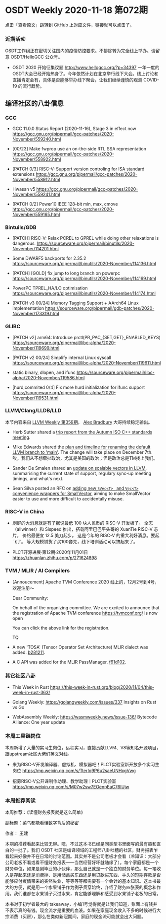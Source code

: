 # OSDT Weekly 2020-11-18 第072期

点击「查看原文」跳转到 GitHub 上对应文件，链接就可以点击了。

### 近期活动

OSDT工作组正在密切关注国内的疫情防控要求。不排除转为完全线上举办。请留意 OSDT/HelloGCC 公众号。

- OSDT 2020 开始征集议题
  http://www.hellogcc.org/?p=34397
  一年一度的OSDT大会已经开始热身了。今年依然计划在北京举行线下大会。线上讨论和直播肯定会有，具体是否能够举办线下聚会，让我们继续谨慎的观测 COVID-19 的流行趋势。

## 编译社区的八卦信息

### GCC

- GCC 11.0.0 Status Report (2020-11-16), Stage 3 in effect now
  https://gcc.gnu.org/pipermail/gcc-patches/2020-November/559240.html    

- [00/23] Make fwprop use an on-the-side RTL SSA representation
  https://gcc.gnu.org/pipermail/gcc-patches/2020-November/558922.html

- [PATCH 0/3] RISC-V: Support version controling for ISA standard extensions
  https://gcc.gnu.org/pipermail/gcc-patches/2020-November/558912.html

- Hwasan v5
  https://gcc.gnu.org/pipermail/gcc-patches/2020-November/559241.html

- [PATCH 0/2] Power10 IEEE 128-bit min, max, cmove
  https://gcc.gnu.org/pipermail/gcc-patches/2020-November/559165.html

### Bintuils/GDB

- [PATCH] RISC-V: Relax PCREL to GPREL while doing other relaxations is dangerous.
  https://sourceware.org/pipermail/binutils/2020-November/114201.html

- Some DWARF5 backports for 2.35.2
  https://sourceware.org/pipermail/binutils/2020-November/114136.html

- [PATCH] [GOLD] fix jump to long branch on powerpc
  https://sourceware.org/pipermail/binutils/2020-November/114169.html

- PowerPC TPREL_HA/LO optimisation
  https://sourceware.org/pipermail/binutils/2020-November/114174.html

- [PATCH v3 00/24] Memory Tagging Support + AArch64 Linux implementation
  https://sourceware.org/pipermail/gdb-patches/2020-November/173319.html

### GLIBC

- [PATCH v2] arm64: Introduce prctl(PR_PAC_{SET,GET}_ENABLED_KEYS)
  https://sourceware.org/pipermail/libc-alpha/2020-November/119699.html

- [PATCH v2 00/24] Simplify internal Linux syscall
  https://sourceware.org/pipermail/libc-alpha/2020-November/119611.html

- static binary, dlopen, and ifunc
  https://sourceware.org/pipermail/libc-alpha/2020-November/119586.html

- [hurd,commited 0/4] Fix more hurd initialization for ifunc support
  https://sourceware.org/pipermail/libc-alpha/2020-November/119531.html

### LLVM/Clang/LLDB/LLD

本节内容来自 [LLVM Weekly 第359期](http://llvmweekly.org/issue/359)，
[Alex Bradbury](https://www.linkedin.com/in/alex-bradbury/) 大哥持续稳定输出。

* Herb Sutter shared a [trip report from the Autumn ISO C++ standards meeting](https://herbsutter.com/2020/11/13/trip-report-autumn-iso-c-standards-meeting-virtual/).

* Mike Edwards shared the [plan and timeline for renaming the default LLVM branch to 'main'](http://lists.llvm.org/pipermail/llvm-dev/2020-November/146615.html).
  The change will take place on December 7th.
  唉。我们从不想牵扯政治，尤其是美国的政治；但是政治总是TM找上我们。

* Sander De Smalen shared an [update on scalable vectors in LLVM](http://lists.llvm.org/pipermail/llvm-dev/2020-November/146547.html),
  summarising the current state of support, regulary sync-up meeting timings, and what's next.

* Sean Silva posted an RFC on [adding new `SVec<T> ` and `Vec<T>` convenience wrappers for SmallVector](http://lists.llvm.org/pipermail/llvm-dev/2020-November/146613.html), aiming to make SmallVector easier to use and more difficult to accidentally misuse.

### RISC-V in China

- 刷屏的大消息就是有了据说最低 100 块人民币的 RISC-V 开发板了。
  全志（allwinner）和 Sispeed 推出，搭载阿里巴巴平头哥的 XuanTie RISC-V 芯片，
  价格最便宜 12.5 美刀起步。
  这是今年的 RISC-V 的重大利好消息。要起飞了。
  等大规模铺货了买100套先，线下培训活动可以搞起来了。

- PLCT开源进展·第12期·2020年11月01日
  https://zhuanlan.zhihu.com/p/271624898

### TVM / MLIR / AI Compilers

- [Annoucement] Apache TVM Conference 2020
  线上的，12月2号到4号，欢迎注册～

    Dear Community:

    On behalf of the organizing committee. We are excited to announce that the
    registration of Apache TVM conference https://tvmconf.org/  is now open

    You can click the above link for the registration.

    TQ

* A new 'TOSA' (Tensor Operator Set Architecture) MLIR dialect was added.
  [b281211](https://reviews.llvm.org/rGb28121133d8).

* A C API was added for the MLIR PassManager.
  [f61d102](https://reviews.llvm.org/rGf61d1028fa5).

### 其它社区八卦

- This Week in Rust
  https://this-week-in-rust.org/blog/2020/11/04/this-week-in-rust-363/

- Golang Weekly:
  https://golangweekly.com/issues/337
  Insights on Rust vs Go

- WebAssembly Weekly:
  https://wasmweekly.news/issue-136/
  Bytecode Alliance: One year update

### 本周工具链岗位

本周新增了大量的实习生岗位，远程实习，直接贡献LLVM、V8等知名开源项目，跟upstream社区大佬们英文对线。

- 来为RISC-V开发编译器、虚拟机、模拟器吧！PLCT实验室新开放多个实习生岗位
  https://mp.weixin.qq.com/s/TterIq9P6u2saeUNHxgVwg

- 招募RISC-V公开课制作助理、教学助理｜PLCT实验室
  https://mp.weixin.qq.com/s/M07w2sw7EOenpEaC76IUjw

### 本周推荐阅读

本周推荐：《读懂财务报表就是这么简单》

副标题：菜鸟都能看懂数字背后的秘密

作者： 王建

本期的推荐看起来比较无聊。嗯，不过这本书已经是同类型书里面写的最有趣和直白的一批了。我们 OSDT 社区是编译领域的工程师八卦吐槽的社区，财务报表乍看起来好像并不在日常的讨论范围。其实并不是公司老板才会看（冷知识：大部分公司老板不看或看不懂财务报表——当然经营好坏就随缘了）。每个家庭都是一个财务单位，如果是刚毕业的小伙伴，那么自己就是一个独立的财务单位。每一笔收入是存起来还是消费掉、是用储蓄买东西还是用贷款买东西、手头的短期存款是否能够应付疫情带来的突然失业，等等等等都需要有一个会计的基本知识。这本书最大的方便，就是用一个水果铺子作为例子贯穿始终，介绍了财务四张表的概念和作用。我们谁都在水果铺子买过水果，肯定能够理解和感受到水果铺子老板的日常。

本书对于初学者最大的 takeaway，小编1号觉得就是让我们知道，账面上有钱并不表示真的有钱。现金流才是重要的血液。如果在家庭现金收入不多的时候进行大宗消费（买房），那么在类似新冠期间，家庭的现金流可能就会出大问题。
